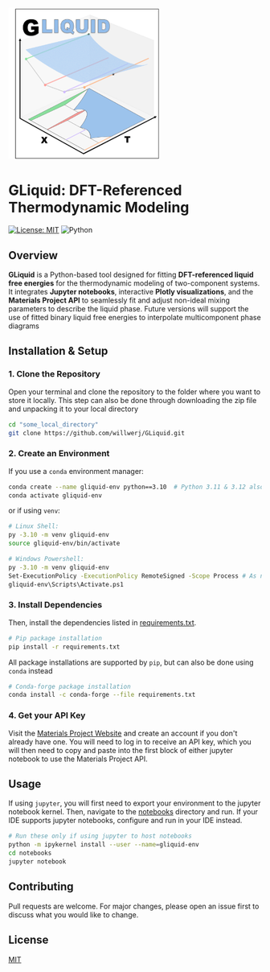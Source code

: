 # <img src="images/logo.png" width="300" height="300"> 
# GLiquid: DFT-Referenced Thermodynamic Modeling

[![License: MIT](https://img.shields.io/badge/License-MIT-yellow.svg)](LICENSE)
![Python](https://img.shields.io/badge/Python-3.10%2B-blue)

## Overview
**GLiquid** is a Python-based tool designed for fitting **DFT-referenced liquid free energies** for the thermodynamic
modeling of two-component systems. It integrates **Jupyter notebooks**, interactive **Plotly visualizations**, and 
the **Materials Project API** to seamlessly fit and adjust non-ideal mixing parameters to describe the liquid phase. 
Future versions will support the use of fitted binary liquid free energies to interpolate multicomponent phase diagrams

## Installation & Setup
### **1. Clone the Repository**
Open your terminal and clone the repository to the folder where you want to store it locally. This step can also be 
done through downloading the zip file and unpacking it to your local directory
```bash
cd "some_local_directory"
git clone https://github.com/willwerj/GLiquid.git
```

### **2. Create an Environment**
If you use a `conda` environment manager:
```bash
conda create --name gliquid-env python==3.10  # Python 3.11 & 3.12 also supported
conda activate gliquid-env
```
or if using `venv`:
```bash
# Linux Shell:
py -3.10 -m venv gliquid-env
source gliquid-env/bin/activate
```
      
```bash   
# Windows Powershell:                                                                
py -3.10 -m venv gliquid-env
Set-ExecutionPolicy -ExecutionPolicy RemoteSigned -Scope Process # As needed                                                
gliquid-env\Scripts\Activate.ps1      
```                       
                                                          
### **3. Install Dependencies**
Then, install the dependencies listed in [requirements.txt](requirements.txt). 
```bash
# Pip package installation
pip install -r requirements.txt
```
All package installations are supported by `pip`, but can also be done using `conda` instead
```bash
# Conda-forge package installation                         
conda install -c conda-forge --file requirements.txt
```                             

### **4. Get your API Key**
Visit the [Materials Project Website](https://next-gen.materialsproject.org/api) and create an account if you don't
already have one. You will need to log in to receive an API key, which you will then need to copy and paste into the 
first block of either jupyter notebook to use the Materials Project API.

## Usage
If using `jupyter`, you will first need to export your environment to the jupyter notebook kernel. Then, navigate 
to the [notebooks](notebooks) directory and run. If your IDE supports jupyter notebooks, 
configure and run in your IDE instead.

```bash
# Run these only if using jupyter to host notebooks
python -m ipykernel install --user --name=gliquid-env
cd notebooks
jupyter notebook
```

## Contributing

Pull requests are welcome. For major changes, please open an issue first
to discuss what you would like to change.

## License

[MIT](LICENSE)